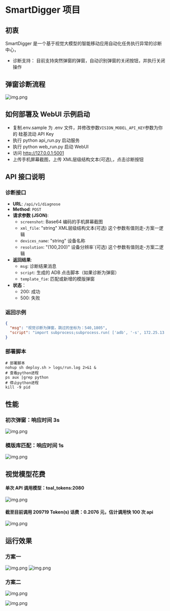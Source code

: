 # SmartDigger 项目

## 初衷

SmartDigger 是一个基于视觉大模型的智能移动应用自动化任务执行异常的诊断中心，

- 诊断支持：
  目前支持突然弹窗的弹窗，自动识别弹窗的关闭按钮，并执行关闭操作

## 弹窗诊断流程

![img.png](doc/flow.png)

## 如何部署及 WebUI 示例启动

- 复制.env.sample 为 .env 文件，并修改参数`VISION_MODEL_API_KEY`参数为你的 硅基流动 API Key
- 执行 python api_run.py 启动服务
- 执行 python web_run.py 启动 WebUI
- 访问 http://127.0.0.1:5001
- 上传手机屏幕截图，上传 XML层级结构文本(可选),，点击诊断按钮

## API 接口说明

### 诊断接口

- **URL**: `/api/v1/diagnose`
- **Method**: `POST`
- **请求参数 (JSON)**:
    - `screenshot`: Base64 编码的手机屏幕截图
    - `xml_file`: "string"  XML层级结构文本(可选) 这个参数有值则走-方案一逻辑
    - `devices_name`: "string"  设备名称
    - `resolution`: "(100,200)"  设备分辨率`(可选) 这个参数有值则走-方案二逻辑
- **返回结果**:
    - `msg`: 诊断结果消息
    - `script`: 生成的 ADB 点击脚本（如果诊断为弹窗）
    - `template_fie`: 匹配或新增的模版弹窗
- **状态**：
    - 200: 成功
    - 500: 失败

### 返回示例

```json
{
  "msg": "视觉诊断为弹窗，跳过的坐标为：540,1805",
  "script": "import subprocess;subprocess.run( ['adb', '-s', 172.25.13.8:5555, 'shell', 'input', 'tap', str(540), str(1805)],check=True)"
}
```

### 部署脚本

```shell
# 部署脚本
nohup sh deploy.sh > logs/run.log 2>&1 &
# 查看python进程
ps aux |grep python
# 停止python进程
kill -9 pid
```

## 性能

### 初次弹窗：响应时间 3s

![img.png](doc/test-1.png)

### 模版库匹配：响应时间 1s

![img.png](doc/test-2.png)

## 视觉模型花费

#### 单次 API 调用模型：toal_tokens:2080

![img.png](doc/test-3.png)

#### 截至目前调用 209719 Token(s) 话费：0.2076 元，估计调用快 100 次 api

![img.png](doc/test-4.png)

## 运行效果

### 方案一

![img.png](doc/case-1-img.png)
![img.png](doc/case-1-template.png)

### 方案二

![img.png](doc/case-2-img.png)

![img.png](doc/case-2-template.png)




